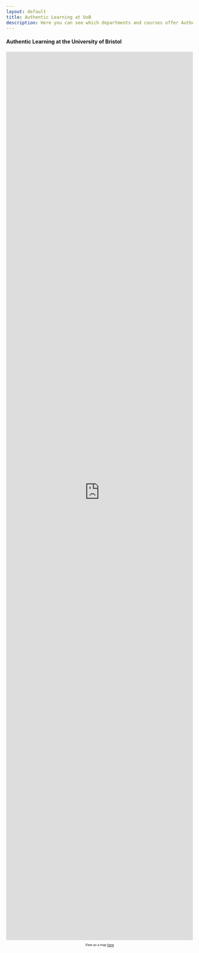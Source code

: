 ```yaml
---
layout: default
title: Authentic Learning at UoB
description: Here you can see which departments and courses offer Authentic-Learning based teaching at the University of Bristol, in a simple drop-down menu format.
---
```


<style>
    iframe {
        width: 100%;
        height: 60vh;
        border: none;
    }
    p {
        font-size: 60%;
        text-align: center;
    }
</style>

<div class="card">

#### Authentic Learning at the University of Bristol

  <iframe sandbox src="https://authenticlearningatbristoluni.netlify.app/dropdown"></iframe>

  <p>View as a map <a href="/authenticlearningmap">here</a>

</div>
